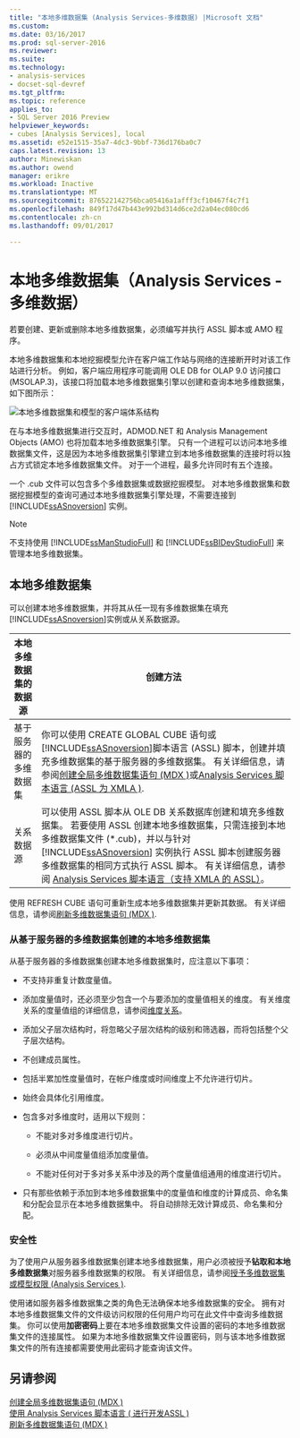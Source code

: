 ```yaml
---
title: "本地多维数据集 (Analysis Services-多维数据) |Microsoft 文档"
ms.custom: 
ms.date: 03/16/2017
ms.prod: sql-server-2016
ms.reviewer: 
ms.suite: 
ms.technology:
- analysis-services
- docset-sql-devref
ms.tgt_pltfrm: 
ms.topic: reference
applies_to:
- SQL Server 2016 Preview
helpviewer_keywords:
- cubes [Analysis Services], local
ms.assetid: e52e1515-35a7-4dc3-9bbf-736d176ba0c7
caps.latest.revision: 13
author: Minewiskan
ms.author: owend
manager: erikre
ms.workload: Inactive
ms.translationtype: MT
ms.sourcegitcommit: 876522142756bca05416a1afff3cf10467f4c7f1
ms.openlocfilehash: 849f17d47b443e992bd314d6ce2d2a04ec080cd6
ms.contentlocale: zh-cn
ms.lasthandoff: 09/01/2017

---
```

# <a name="local-cubes-analysis-services---multidimensional-data"></a>本地多维数据集（Analysis Services - 多维数据）
  若要创建、更新或删除本地多维数据集，必须编写并执行 ASSL 脚本或 AMO 程序。  
  
 本地多维数据集和本地挖掘模型允许在客户端工作站与网络的连接断开时对该工作站进行分析。 例如，客户端应用程序可能调用 OLE DB for OLAP 9.0 访问接口 (MSOLAP.3)，该接口将加载本地多维数据集引擎以创建和查询本地多维数据集，如下图所示：  
  
 ![本地多维数据集和模型的客户端体系结构](../../../analysis-services/multidimensional-models/olap-physical/media/as-localcubearch9.gif "本地多维数据集和模型的客户端体系结构")  
  
 在与本地多维数据集进行交互时，ADMOD.NET 和 Analysis Management Objects (AMO) 也将加载本地多维数据集引擎。 只有一个进程可以访问本地多维数据集文件，这是因为本地多维数据集引擎建立到本地多维数据集的连接时将以独占方式锁定本地多维数据集文件。 对于一个进程，最多允许同时有五个连接。  
  
 一个 .cub 文件可以包含多个多维数据集或数据挖掘模型。 对本地多维数据集和数据挖掘模型的查询可通过本地多维数据集引擎处理，不需要连接到 [!INCLUDE[ssASnoversion](../../../includes/ssasnoversion-md.md)] 实例。  
  
> [!NOTE]  
>  不支持使用 [!INCLUDE[ssManStudioFull](../../../includes/ssmanstudiofull-md.md)] 和 [!INCLUDE[ssBIDevStudioFull](../../../includes/ssbidevstudiofull-md.md)] 来管理本地多维数据集。  
  
## <a name="local-cubes"></a>本地多维数据集  
 可以创建本地多维数据集，并将其从任一现有多维数据集在填充[!INCLUDE[ssASnoversion](../../../includes/ssasnoversion-md.md)]实例或从关系数据源。  
  
|本地多维数据集的数据源|创建方法|  
|------------------------------------|---------------------|  
|基于服务器的多维数据集|你可以使用 CREATE GLOBAL CUBE 语句或[!INCLUDE[ssASnoversion](../../../includes/ssasnoversion-md.md)]脚本语言 (ASSL) 脚本，创建并填充多维数据集的基于服务器的多维数据集。 有关详细信息，请参阅[创建全局多维数据集语句 &#40;MDX &#41;](../../../mdx/mdx-data-definition-create-global-cube.md)或[Analysis Services 脚本语言 &#40;ASSL 为 XMLA &#41;](../../../analysis-services/scripting/analysis-services-scripting-language-assl-for-xmla.md).|  
|关系数据源|可以使用 ASSL 脚本从 OLE DB 关系数据库创建和填充多维数据集。 若要使用 ASSL 创建本地多维数据集，只需连接到本地多维数据集文件 (*.cub)，并以与针对 [!INCLUDE[ssASnoversion](../../../includes/ssasnoversion-md.md)] 实例执行 ASSL 脚本创建服务器多维数据集的相同方式执行 ASSL 脚本。 有关详细信息，请参阅 [Analysis Services 脚本语言（支持 XMLA 的 ASSL）](../../../analysis-services/scripting/analysis-services-scripting-language-assl-for-xmla.md)。|  
  
 使用 REFRESH CUBE 语句可重新生成本地多维数据集并更新其数据。 有关详细信息，请参阅[刷新多维数据集语句 &#40;MDX &#41;](../../../mdx/mdx-data-definition-refresh-cube.md).  
  
### <a name="local-cubes-created-from-server-based-cubes"></a>从基于服务器的多维数据集创建的本地多维数据集  
 从基于服务器的多维数据集创建本地多维数据集时，应注意以下事项：  
  
-   不支持非重复计数度量值。  
  
-   添加度量值时，还必须至少包含一个与要添加的度量值相关的维度。 有关维度关系的度量值组的详细信息，请参阅[维度关系](../../../analysis-services/multidimensional-models-olap-logical-cube-objects/dimension-relationships.md)。  
  
-   添加父子层次结构时，将忽略父子层次结构的级别和筛选器，而将包括整个父子层次结构。  
  
-   不创建成员属性。  
  
-   包括半累加性度量值时，在帐户维度或时间维度上不允许进行切片。  
  
-   始终会具体化引用维度。  
  
-   包含多对多维度时，适用以下规则：  
  
    -   不能对多对多维度进行切片。  
  
    -   必须从中间度量值组添加度量值。  
  
    -   不能对任何对于多对多关系中涉及的两个度量值组通用的维度进行切片。  
  
-   只有那些依赖于添加到本地多维数据集中的度量值和维度的计算成员、命名集和分配会显示在本地多维数据集中。 将自动排除无效计算成员、命名集和分配。  
  
### <a name="security"></a>安全性  
 为了使用户从服务器多维数据集创建本地多维数据集，用户必须被授予**钻取和本地多维数据集**对服务器多维数据集的权限。 有关详细信息，请参阅[授予多维数据集或模型权限 &#40;Analysis Services &#41;](../../../analysis-services/multidimensional-models/grant-cube-or-model-permissions-analysis-services.md).  
  
 使用诸如服务器多维数据集之类的角色无法确保本地多维数据集的安全。 拥有对本地多维数据集文件的文件级访问权限的任何用户均可在此文件中查询多维数据集。 你可以使用**加密密码**上要在本地多维数据集文件设置的密码的本地多维数据集文件的连接属性。 如果为本地多维数据集文件设置密码，则与该本地多维数据集文件的所有连接都需要使用此密码才能查询该文件。  
  
## <a name="see-also"></a>另请参阅  
 [创建全局多维数据集语句 &#40;MDX &#41;](../../../mdx/mdx-data-definition-create-global-cube.md)   
 [使用 Analysis Services 脚本语言 &#40; 进行开发ASSL &#41;](../../../analysis-services/multidimensional-models/scripting-language-assl/developing-with-analysis-services-scripting-language-assl.md)   
 [刷新多维数据集语句 &#40;MDX &#41;](../../../mdx/mdx-data-definition-refresh-cube.md)  
  
  

